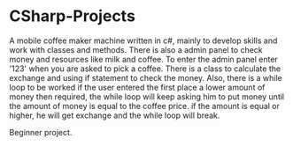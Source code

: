 # CSharp-Projects

A mobile coffee maker machine written in c#, mainly to develop skills and work with classes and methods.
There is also a admin panel to check money and resources like milk and coffee. To enter the admin panel enter '123' when you are asked to pick a coffee.
There is a class to calculate the exchange and using if statement to check the money. Also, there is a while loop to be worked if the user entered the first place a lower amount of money then required, the while loop will keep asking him to put money until the amount of money is equal to the coffee price. if the amount is equal or higher, he will get exchange and the while loop will break.

Beginner project. 
